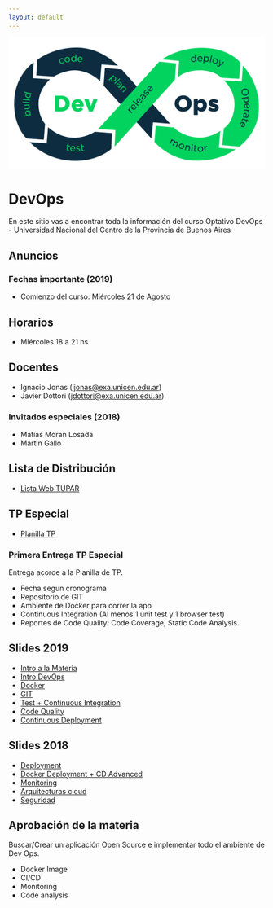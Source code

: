 ```yaml
---
layout: default
---
```



![DevOps](assets/img/devops.png)

# DevOps
En este sitio vas a encontrar toda la información del curso Optativo DevOps - Universidad Nacional del Centro de la Provincia de Buenos Aires


## Anuncios
<!-- Este Miercoles 29/05 hay clases de 18 a 21hs. -->


### Fechas importante (2019)
* Comienzo del curso: Miércoles 21 de Agosto

## Horarios
* Miércoles 18 a 21 hs

## Docentes
* Ignacio Jonas (ijonas@exa.unicen.edu.ar)
* Javier Dottori (jdottori@exa.unicen.edu.ar)
<!-- * Alejandro Perez (ajperez@exa.unicen.edu.ar) -->
### Invitados especiales (2018)
* Matias Moran Losada
* Martin Gallo

## Lista de Distribución
* [Lista Web TUPAR](https://groups.google.com/forum/#!forum/web-tupar)

## TP Especial
* [Planilla TP](https://docs.google.com/spreadsheets/d/1IeDIP41mUUqU8c1q9qztlejaIELn9uZT9WvroR0wlVk/edit#gid=0)
### Primera Entrega TP Especial
Entrega acorde a la Planilla de TP.
- Fecha segun cronograma
- Repositorio de GIT
- Ambiente de Docker para correr la app
- Continuous Integration (Al menos 1 unit test y 1 browser test)
- Reportes de Code Quality: Code Coverage, Static Code Analysis.

## Slides 2019
* [Intro a la Materia](https://docs.google.com/presentation/d/17q_4TaWb8Gx7_ipPrkN3NnKgTxei29HVeX8D48rezRI/edit)
* [Intro DevOps](https://docs.google.com/presentation/d/1NiAHg6OEWfenwKpXPR4GuF6BSpzooSRygwuvcb5zXNA/edit?usp=sharing)
* [Docker](https://docs.google.com/presentation/d/1hWwcy0jwaX7lhG1YIOZ7Dc0ol6raOJVP6efA7FEArmQ/edit)
* [GIT](https://docs.google.com/presentation/d/19-JXJ7yYbOi9qy4Y9VnYjQajs2ck6u9gusO0eFjut_w/edit)
* [Test + Continuous Integration](https://docs.google.com/presentation/d/1woiycioR51KGziMyz9UJp5hdIlqGIDIYBXyOOojQ_og/edit)
* [Code Quality](https://docs.google.com/presentation/d/1jTUbOA3zw0W0VHssNCN2UmUUyxCOk10h4pMBPsgeurU/edit)
* [Continuous Deployment](https://docs.google.com/presentation/d/1MlvJOteXMzE5nqbtVJs15hRpDt5qSAUBmI01UH4wVD0/edit?usp=sharing)


## Slides 2018
* [Deployment](https://docs.google.com/presentation/d/1OaubIrUH7FYAnMmeA4aZJHnYOfZevtF0SYELhsAHR28/edit?usp=sharing)
* [Docker Deployment + CD Advanced](https://docs.google.com/presentation/d/1Mwwik_7Pn8tg8RT4e45s-CHzqegYWCGTMHVB_yqMFeQ/edit?usp=sharing)
* [Monitoring](https://docs.google.com/presentation/d/1Q__F1zU4AINvv-BlgXdw_VEjpuYcqviyOOxptU7bJoU/edit?usp=sharing)
* [Arquitecturas cloud](https://docs.google.com/presentation/d/1Q1BTRNfa88YZ0IjT9eSyLmYQkwXWAmkGlBULNSYwA58/edit?usp=sharing)
* [Seguridad](https://docs.google.com/presentation/d/1nt7FhkCwvfi7bWb1yP3fNTplQwJmdJZCdaJIVFOOjsg/edit?usp=sharing)



## Aprobación de la materia
Buscar/Crear un aplicación Open Source e implementar todo el ambiente de Dev Ops.
* Docker Image
* CI/CD
* Monitoring
* Code analysis 




